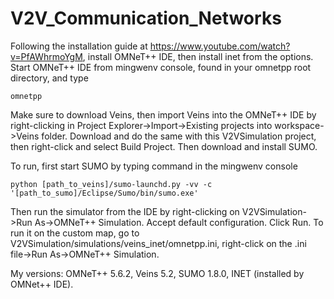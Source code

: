 # V2V_Communication_Networks

Following the installation guide at https://www.youtube.com/watch?v=PfAWhrmoYgM, install OMNeT++ IDE, then install inet from the options. 
Start OMNeT++ IDE from mingwenv console, found in your omnetpp root directory, and type 

	omnetpp
	
Make sure to download Veins, then import Veins into the OMNeT++ IDE by right-clicking in Project Explorer->Import->Existing projects into workspace->Veins folder.
Download and do the same with this V2VSimulation project, then right-click and select Build Project. Then download and install SUMO. 

To run, first start SUMO by typing command in the mingwenv console

	python [path_to_veins]/sumo-launchd.py -vv -c '[path_to_sumo]/Eclipse/Sumo/bin/sumo.exe'
	
Then run the simulator from the IDE by right-clicking on V2VSimulation->Run As->OMNeT++ Simulation. Accept default configuration. Click Run. 
To run it on the custom map, go to V2VSimulation/simulations/veins_inet/omnetpp.ini, right-click on the .ini file->Run As->OMNeT++ Simulation.

My versions:  OMNeT++ 5.6.2, Veins 5.2, SUMO 1.8.0, INET (installed by OMNet++ IDE).